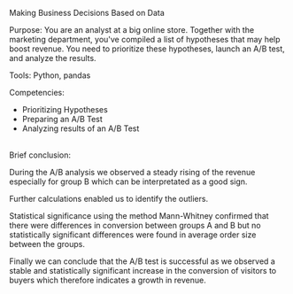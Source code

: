 Making Business Decisions Based on Data <br>

Purpose: You are an analyst at a big online store. Together with the marketing department, you've compiled a list of hypotheses that may help boost revenue.
You need to prioritize these hypotheses, launch an A/B test, and analyze the results.<br>

Tools: Python, pandas<br>

Competencies:<br>

* Prioritizing Hypotheses 
* Preparing an A/B Test 
* Analyzing results of an A/B Test <br>
<br>
Brief conclusion: <br>

During the A/B analysis we observed a steady rising of the revenue especially for group B which can be interpretated as a good sign.

Further calculations enabled us to identify the outliers. 

Statistical significance using the method Mann-Whitney confirmed that there were differences in conversion between groups A and B but no statistically significant differences were found in average order size between the groups.

Finally we can conclude that the A/B test is successful as we observed a stable and statistically significant increase in the conversion of visitors to buyers which therefore indicates a growth in revenue.
